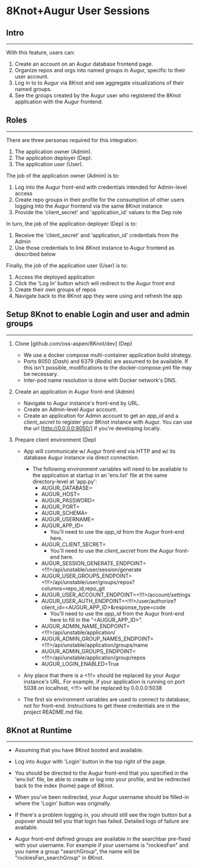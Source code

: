 # **8Knot+Augur User Sessions**

## **Intro**
---

With this feature, users can:
1. Create an account on an Augur database frontend page.
2. Organize repos and orgs into named groups in Augur, specific to their user account.
3. Log in to to Augur via 8Knot and see aggregate visualizations of their named groups.
4. See the groups created by the Augur user who registered the 8Knot application with the Augur frontend.


## **Roles**
---

There are three personas required for this integration:

1. The application owner (Admin).
2. The application deployer (Dep).
3. The application user (User).

The job of the application owner (Admin) is to:
1. Log into the Augur front-end with credentials intended for Admin-level access
2. Create repo groups in their profile for the consumption of other users logging into the Augur frontend via the same 8Knot instance
3. Provide the 'client_secret' and 'application_id' values to the Dep role

In turn, the job of the application deployer (Dep) is to:
1. Receive the 'client_secret' and 'application_id' credentials from the Admin
2. Use those credentials to link 8Knot instance to Augur frontend as described below

Finally, the job of the application user (User) is to:
1. Access the deployed application
2. Click the 'Log In' button which will redirect to the Augur front end
3. Create their own groups of repos
4. Navigate back to the 8Knot app they were using and refresh the app

## **Setup 8Knot to enable Login and user and admin groups**
---
1. Clone [github.com/oss-aspen/8Knot/dev] (Dep)
   - We use a docker compose multi-container application build strategy.
   - Ports 8050 (*Dash*) and 6379 (*Redis*) are assumed to be available. If this isn't possible, modifications to the docker-compose.yml file may be necessary.
   - Inter-pod name resolution is done with Docker network's DNS.

2. Create an application in Augur front-end (Admin)
   - Navigate to Augur instance's front-end by URL.
   - Create an Admin-level Augur account.
   - Create an application for Admin account to get an *app_id* and a *client_secret* to register your 8Knot instance with Augur. You can use the url [http://0.0.0.0:8050/] if you're developing locally.

3. Prepare client environment (Dep)
   - App will communicate w/ Augur front-end via HTTP and w/ its database Augur instance via direct connection.
     - The following environment variables will need to be available to the application at startup in an 'env.list' file at the same directory-level at 'app.py':
       - AUGUR_DATABASE=
       - AUGUR_HOST=
       - AUGUR_PASSWORD=
       - AUGUR_PORT=
       - AUGUR_SCHEMA=
       - AUGUR_USERNAME=
       - AUGUR_APP_ID=
         - You'll need to use the *app_id* from the Augur front-end here.
       - AUGUR_CLIENT_SECRET=
         - You'll need to use the *client_secret* from the Augur front-end here.
       - AUGUR_SESSION_GENERATE_ENDPOINT=<!!!>/api/unstable/user/session/generate
       - AUGUR_USER_GROUPS_ENDPOINT=\<!!!\>/api/unstable/user/groups/repos?columns=repo_id,repo_git
       - AUGUR_USER_ACCOUNT_ENDPOINT=\<!!!\>/account/settings
       - AUGUR_USER_AUTH_ENDPOINT=\<!!!\>/user/authorize?client_id=<AUGUR_APP_ID>&response_type=code
         - You'll need to use the *app_id* from the Augur front-end here to fill in the "<AUGUR_APP_ID>".
       - AUGUR_ADMIN_NAME_ENDPOINT=\<!!!\>/api/unstable/application/
       - AUGUR_ADMIN_GROUP_NAMES_ENDPOINT=\<!!!\>/api/unstable/application/groups/name
       - AUGUR_ADMIN_GROUPS_ENDPOINT=\<!!!\>/api/unstable/application/group/repos
       - AUGUR_LOGIN_ENABLED=True

    - Any place that there is a \<!!!\> should be replaced by your Augur instance's URL. For example, if your application is running on port 5038 on localhost, \<!!!\> will be replaced by 0.0.0.0:5038
    - The first six environment variables are used to connect to database, not for front-end. Instructions to get these credentials are in the project README.md file.

## **8Knot at Runtime**
---
- Assuming that you have 8Knot booted and available.

- Log into Augur with 'Login' button in the top right of the page.

- You should be directed to the Augur front-end that you specified in the 'env.list' file, be able to create or log into your profile, and be redirected back to the index (home) page of 8Knot.

- When you've been redirected, your Augur username should be filled-in where the 'Login' button was originally.

- If there's a problem logging in, you should still see the login button but a popover should tell you that login has failed. Detailed logs of failure are available.

- Augur front-end defined groups are available in the searchbar pre-fixed with your username. For example if your username is "rockiesFan" and you name a group "searchGroup", the name will be "rockiesFan_searchGroup" in 8Knot.
